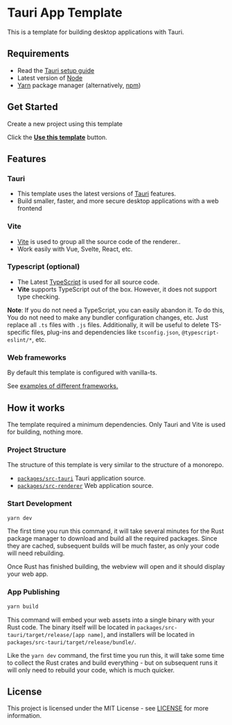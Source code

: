 # Tauri App Template

This is a template for building desktop applications with Tauri.

## Requirements

* Read the [Tauri setup guide][tauri-docs]
* Latest version of [Node][nodejs]
* [Yarn][yarn] package manager (alternatively, [npm][npm])

## Get Started

Create a new project using this template

Click the **[Use this template][generate]** button.

## Features

### Tauri
- This template uses the latest versions of [Tauri][tauri] features.
- Build smaller, faster, and more secure desktop applications with a web frontend

### Vite
- [Vite][vite] is used to group all the source code of the renderer..
- Work easily with Vue, Svelte, React, etc.

### Typescript (optional)
- The Latest [TypeScript][typescript] is used for all source code.
- **Vite** supports TypeScript out of the box. However, it does not support type checking.

**Note**: If you do not need a TypeScript, you can easily abandon it. To do this, You do not need to make any bundler configuration changes, etc. Just replace all `.ts` files with `.js` files. Additionally, it will be useful to delete TS-specific files, plug-ins and dependencies like `tsconfig.json`, `@typescript-eslint/*`, etc.

### Web frameworks

By default this template is configured with vanilla-ts.

See [examples of different frameworks.][vite-templates]

## How it works

The template required a minimum dependencies. Only Tauri and Vite is used for building, nothing more.

### Project Structure

The structure of this template is very similar to the structure of a monorepo.

- [`packages/src-tauri`][src-tauri] Tauri application source.
- [`packages/src-renderer`][src-renderer] Web application source.

### Start Development

```bash
yarn dev
```

The first time you run this command, it will take several minutes for the Rust package manager to download and build all the required packages. Since they are cached, subsequent builds will be much faster, as only your code will need rebuilding.

Once Rust has finished building, the webview will open and it should display your web app.

### App Publishing

```bash
yarn build
```

This command will embed your web assets into a single binary with your Rust code. The binary itself will be located in `packages/src-tauri/target/release/[app name]`, and installers will be located in `packages/src-tauri/target/release/bundle/`.

Like the `yarn dev` command, the first time you run this, it will take some time to collect the Rust crates and build everything - but on subsequent runs it will only need to rebuild your code, which is much quicker.

## License

This project is licensed under the MIT License - see [LICENSE][license] for more information.


[tauri]: https://github.com/tauri-apps/tauri
[tauri-docs]: https://tauri.studio/en/docs/getting-started/intro/#setting-up-your-environment
[vite]: https://github.com/vitejs/vite
[vite-templates]: https://github.com/vitejs/vite/tree/main/packages/create-app
[typescript]: https://github.com/microsoft/TypeScript
[nodejs]: https://nodejs.org/
[yarn]: https://yarnpkg.com/
[npm]: https://www.npmjs.com/
[license]: https://github.com/valmisson/tauri-app-template/blob/main/LICENSE
[src-tauri]: https://github.com/valmisson/tauri-app-template/tree/main/packages/src-tauri
[src-renderer]: https://github.com/valmisson/tauri-app-template/tree/main/packages/src-renderer
[generate]: https://github.com/valmisson/tauri-app-template/generate
